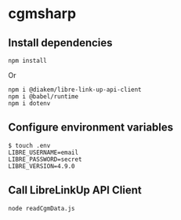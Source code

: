 # cgmsharp

## Install dependencies

```
npm install
```

Or

```
npm i @diakem/libre-link-up-api-client
npm i @babel/runtime
npm i dotenv
```

## Configure environment variables

```
$ touch .env
LIBRE_USERNAME=email
LIBRE_PASSWORD=secret
LIBRE_VERSION=4.9.0
```

## Call LibreLinkUp API Client

```
node readCgmData.js
```